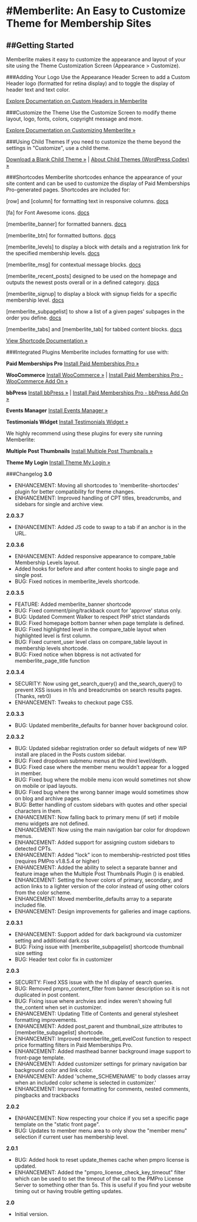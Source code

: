 #Memberlite: An Easy to Customize Theme for Membership Sites
===

##Getting Started
---------------

Memberlite makes it easy to customize the appearance and layout of your site using the Theme Customization Screen (Appearance > Customize). 

###Adding Your Logo
Use the Appearance Header Screen to add a Custom Header logo (formatted for retina display) and to toggle the display of header text and text color.

[Explore Documentation on Custom Headers in Memberlite](http://www.paidmembershipspro.com/themes/memberlite/adding-your-logo/)

###Customize the Theme
Use the Customize Screen to modify theme layout, logo, fonts, colors, copyright message and more.

[Explore Documentation on Customizing Memberlite »](http://www.paidmembershipspro.com/themes/memberlite/customize-the-theme/)

###Using Child Themes
If you need to customize the theme beyond the settings in "Customize", use a child theme.

[Download a Blank Child Theme »](https://github.com/strangerstudios/memberlite-child) | [About Child Themes (WordPress Codex) »](http://codex.wordpress.org/Child_Themes)

###Shortcodes
Memberlite shortcodes enhance the appearance of your site content and can be used to customize the display of Paid Memberships Pro-generated pages. Shortcodes are included for:

[row] and [column] for formatting text in responsive columns. [docs](http://www.paidmembershipspro.com/themes/memberlite/shortcodes/column-shortcodes/)

[fa] for Font Awesome icons. [docs](http://www.paidmembershipspro.com/themes/memberlite/shortcodes/font-awesome-icons/)

[memberlite_banner] for formatted banners. [docs](http://www.paidmembershipspro.com/themes/memberlite/shortcodes/banners/)

[memberlite_btn] for formatted buttons. [docs](http://www.paidmembershipspro.com/themes/memberlite/shortcodes/buttons/)

[memberlite_levels] to display a block with details and a registration link for the specified membership levels. [docs](http://www.paidmembershipspro.com/themes/memberlite/shortcodes/membership-levels-display/)

[memberlite_msg] for contextual message blocks. [docs](http://www.paidmembershipspro.com/themes/memberlite/shortcodes/contextual-messages/)

[memberlite_recent_posts] designed to be used on the homepage and outputs the newest posts overall or in a defined category. [docs](http://www.paidmembershipspro.com/themes/memberlite/shortcodes/recent-posts/)

[memberlite_signup] to display a block with signup fields for a specific membership level. [docs](http://www.paidmembershipspro.com/themes/memberlite/shortcodes/membership-signup-block/)

[memberlite_subpagelist] to show a list of a given pages' subpages in the order you define. [docs](http://www.paidmembershipspro.com/themes/memberlite/shortcodes/subpagelist/)

[memberlite_tabs] and [memberlite_tab] for tabbed content blocks. [docs](http://www.paidmembershipspro.com/themes/memberlite/shortcodes/tabs/)

[View Shortcode Documentation »](http://www.paidmembershipspro.com/themes/memberlite/shortcodes/)

###Integrated Plugins
Memberlite includes formatting for use with:

**Paid Memberships Pro**
[Install Paid Memberships Pro »](http://www.paidmembershipspro.com/documentation/download/)

**WooCommerce**
[Install WooCommerce »](https://wordpress.org/plugins/woocommerce/) | [Install Paid Memberships Pro - WooCommerce Add On »](https://wordpress.org/plugins/pmpro-woocommerce/)

**bbPress**
[Install bbPress »](https://wordpress.org/plugins/bbpress/) | [Install Paid Memberships Pro - bbPress Add On »](https://wordpress.org/plugins/pmpro-bbpress/)

**Events Manager**
[Install Events Manager »](https://wordpress.org/plugins/events-manager/)

**Testimonials Widget**
[Install Testimonials Widget »](https://wordpress.org/plugins/testimonials-widget/)

We highly recommend using these plugins for every site running Memberlite:

**Multiple Post Thumbnails**
[Install Multiple Post Thumbnails »](https://wordpress.org/plugins/multiple-post-thumbnails/)

**Theme My Login**
[Install Theme My Login »](https://wordpress.org/plugins/theme-my-login/)


###Changelog
**3.0**
* ENHANCEMENT: Moving all shortcodes to 'memberlite-shortocdes' plugin for better compatibility for theme changes.
* ENHANCEMENT: Improved handling of CPT titles, breadcrumbs, and sidebars for single and archive view.

**2.0.3.7**
* ENHANCEMENT: Added JS code to swap to a tab if an anchor is in the URL.

**2.0.3.6**
* ENHANCEMENT: Added responsive appearance to compare_table Membership Levels layout.
* Added hooks for before and after content hooks to single page and single post.
* BUG: Fixed notices in memberlite_levels shortcode.

**2.0.3.5**
* FEATURE: Added memberlite_banner shortcode
* BUG: Fixed comment/ping/trackback count for 'approve' status only.
* BUG: Updated Comment Walker to respect PHP strict standards
* BUG: Fixed homepage bottom banner when page template is defined.
* BUG: Fixed highlighted level in the compare_table layout when highlighted level is first column.
* BUG: Fixed current_user level class on compare_table layout in membership levels shortcode.
* BUG: Fixed notice when bbpress is not activated for memberlite_page_title function

**2.0.3.4**
* SECURITY: Now using get_search_query() and the_search_query() to prevent XSS issues in h1s and breadcrumbs on search results pages. (Thanks, retr0)
* ENHANCEMENT: Tweaks to checkout page CSS.

**2.0.3.3**
* BUG: Updated memberlite_defaults for banner hover background color.

**2.0.3.2**
* BUG: Updated sidebar registration order so default widgets of new WP install are placed in the Posts custom sidebar.
* BUG: Fixed dropdown submenu menus at the third level/depth.
* BUG: Fixed case where the member menu wouldn’t appear for a logged in member.
* BUG: Fixed bug where the mobile menu icon would sometimes not show on mobile or ipad layouts.
* BUG: Fixed bug where the wrong banner image would sometimes show on blog and archive pages.
* BUG: Better handling of custom sidebars with quotes and other special characters in them.
* ENHANCEMENT: Now falling back to primary menu (if set) if mobile menu widgets are not defined.
* ENHANCEMENT: Now using the main navigation bar color for dropdown menus.
* ENHANCEMENT: Added support for assigning custom sidebars to detected CPTs.
* ENHANCEMENT: Added "lock" icon to membership-restricted post titles (requires PMPro v1.8.5.4 or higher)
* ENHANCEMENT: Added the ability to select a separate banner and feature image when the Multiple Post Thumbnails Plugin () is enabled.
* ENHANCEMENT: Setting the hover colors of primary, secondary, and action links to a lighter version of the color instead of using other colors from the color scheme.
* ENHANCEMENT: Moved memberlite_defaults array to a separate included file.
* ENHANCEMENT: Design improvements for galleries and image captions.

**2.0.3.1**
* ENHANCEMENT: Support added for dark background via customizer setting and additional dark.css
* BUG: Fixing issue with [memberlite_subpagelist] shortcode thumbnail size setting
* BUG: Header text color fix in customizer

**2.0.3**
* SECURITY: Fixed XSS issue with the h1 display of search queries.
* BUG: Removed pmpro_content_filter from banner description so it is not duplicated in post content.
* BUG: Fixing issue where archvies and index weren't showing full the_content when set in customizer.  
* ENHANCEMENT: Updating Title of Contents and general stylesheet formatting improvements.
* ENHANCEMENT: Added post_parent and thumbnail_size attributes to [memberlite_subpagelist] shortcode.
* ENHANCEMENT: Improved memberlite_getLevelCost function to respect price formatting filters in Paid Memberships Pro.
* ENHANCEMENT: Added masthead banner background image support to front-page template.
* ENHANCEMENT: Added customizer settings for primary navigation bar background color and link color.
* ENHANCEMENT: Added 'scheme_SCHEMENAME' to body classes array when an included color scheme is selected in customizer.'
* ENHANCEMENT: Improved formatting for comments, nested comments, pingbacks and trackbacks

**2.0.2**
* ENHANCEMENT: Now respecting your choice if you set a specific page template on the "static front page".
* BUG: Updates to member menu area to only show the "member menu" selection if current user has membership level.

**2.0.1**
* BUG: Added hook to reset update_themes cache when pmpro license is updated.
* ENHANCEMENT: Added the "pmpro_license_check_key_timeout" filter which can be used to set the timeout of the call to the PMPro License Server to something other than 5s. This is useful if you find your website timing out or having trouble getting updates.

**2.0**
* Initial version.